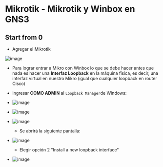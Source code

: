 # Mikrotik - Mikrotik y Winbox en GNS3

## Start from 0

- Agregar el Mikrotik

![image](https://user-images.githubusercontent.com/94720207/177077961-1ad29cb1-3be1-4ad0-be86-74212e0bb248.png)

- Para lograr entrar a Mikro con Winbox lo que se debe hacer antes que nada es hacer una **Interfaz Loopback** en la máquina física, es decir, una interfaz virtual en nuestro Mikro (igual que cualquier loopback en router Cisco)

- Ingresar **COMO ADMIN** al `Loopback Manager`de Windows: 

- ![image](https://user-images.githubusercontent.com/94720207/177078845-be4220c2-228a-4511-bb8a-2922ca4bc8d6.png)

- ![image](https://user-images.githubusercontent.com/94720207/177078921-e2cd5cf6-819b-4022-a57e-96b94d5b51e4.png)

- ![image](https://user-images.githubusercontent.com/94720207/177079041-22c2f88c-6e7b-480d-8302-639d7b058012.png)

    - Se abrirá la siguiente pantalla:

- ![image](https://user-images.githubusercontent.com/94720207/177079083-b1c9ee84-4bdd-471d-822a-245241e2c001.png)

   - Elegir opción 2 "Install a new loopback interface"

- ![image](https://user-images.githubusercontent.com/94720207/177079250-37a47619-7f64-4cfa-beca-efe7dd1336c8.png)

